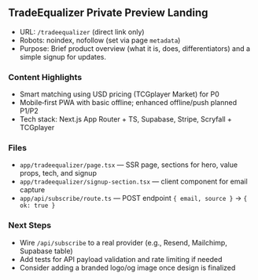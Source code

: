 ## TradeEqualizer Private Preview Landing

- URL: `/tradeequalizer` (direct link only)
- Robots: noindex, nofollow (set via page `metadata`)
- Purpose: Brief product overview (what it is, does, differentiators) and a simple signup for updates.

### Content Highlights
- Smart matching using USD pricing (TCGplayer Market) for P0
- Mobile‑first PWA with basic offline; enhanced offline/push planned P1/P2
- Tech stack: Next.js App Router + TS, Supabase, Stripe, Scryfall + TCGplayer

### Files
- `app/tradeequalizer/page.tsx` — SSR page, sections for hero, value props, tech, and signup
- `app/tradeequalizer/signup-section.tsx` — client component for email capture
- `app/api/subscribe/route.ts` — POST endpoint `{ email, source }` → `{ ok: true }`

### Next Steps
- Wire `/api/subscribe` to a real provider (e.g., Resend, Mailchimp, Supabase table)
- Add tests for API payload validation and rate limiting if needed
- Consider adding a branded logo/og image once design is finalized


